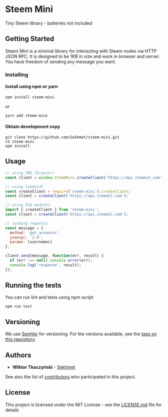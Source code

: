 # Steem Mini

Tiny Steem library - batteries not included

## Getting Started

Steem Mini is a minimal library for interacting with Steem nodes via HTTP JSON RPC.
It is designed to be 1KB in size and work in browser and server.
You have freedom of sending any message you want.

### Installing

#### Install using npm or yarn
```
npm install steem-mini
```
or
```
yarn add steem-mini
```

#### Obtain development copy

```
git clone https://github.com/Sekhmet/steem-mini.git
cd steem-mini
npm install
```

## Usage
```js
// using UMD (browser)
const client = window.SteemMini.createClient('https://api.steemit.com');

// using CommonJS
const createClient = require('steem-mini').createClient;
const client = createClient('https://api.steemit.com');

// using ES6 modules
import { createClient } from 'steem-mini';
const client = createClient('https://api.steemit.com');

// sending requests
const message = {
  method: 'get_accounts',
  jsonrpc: '2.0',
  params: [usernames]
};

client.send(message, function(err, result) {
  if (err !== null) console.error(err);
  console.log('response', result);
});
```

## Running the tests

You can run lint and tests using npm script

```
npm run test
```


## Versioning

We use [SemVer](http://semver.org/) for versioning. For the versions available, see the [tags on this repository](https://github.com/Sekhmet/steem-mini).

## Authors

* **Wiktor Tkaczyński** - [Sekhmet](https://github.com/Sekhmet)

See also the list of [contributors](https://github.com/Sekhmet/steem-mini/contributors) who participated in this project.

## License

This project is licensed under the MIT License - see the [LICENSE.md](LICENSE.md) file for details

